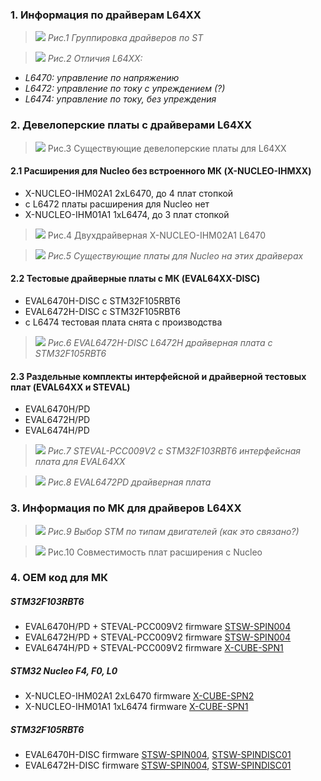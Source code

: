 ### 1. Информация по драйверам L64XX
>![](/assets/images/L6470-L6472-L6474-chart.png)
*Рис.1 Группировка драйверов по ST*

>![](/assets/images/L6472-74-82-84-Current-control-difference.png)
*Рис.2 Отличия L64XX:*
- *L6470: управление по напряжению*
- *L6472: управление по току с упреждением (?)*
- *L6474: управление по току, без упреждения*

### 2. Девелоперские платы с драйверами L64XX

>![](/assets/images/Eval-Softvare-Boards-Setup.png)
Рис.3  Cуществующие девелоперские платы для L64XX

#### 2.1 Расширения для Nucleo без встроенного МК (X-NUCLEO-IHMXX)
- X-NUCLEO-IHM02A1 2хL6470, до 4 плат стопкой
- c L6472 платы расширения для Nucleo нет
- X-NUCLEO-IHM01A1 1хL6474, до 3 плат стопкой

>![](/assets/images/X-NUCLEO-IHM02A1-pic.png)
Рис.4 Двухдрайверная X-NUCLEO-IHM02A1 L6470

>![](/assets/images/hucleo-L647X-hats.png)
*Рис.5 Существующие платы для Nucleo на этих драйверах*

#### 2.2 Тестовые драйверные платы с МК (EVAL64XX-DISC)
- EVAL6470H-DISC c STM32F105RBT6
- EVAL6472H-DISC c STM32F105RBT6
- c L6474 тестовая плата снята с производства

>![](/assets/images/L6472-Discovery-board.png)
*Рис.6 EVAL6472H-DISC L6472H драйверная плата с STM32F105RBT6*

#### 2.3 Раздельные комплекты интерфейсной и драйверной тестовых плат (EVAL64XX и STEVAL)
- EVAL6470H/PD
- EVAL6472H/PD
- EVAL6474H/PD

>![](/assets/images/STEVAL-PCC009V2-interface-board.png)
*Рис.7 STEVAL-PCC009V2 с STM32F103RBT6 интерфейсная плата для EVAL64XX*

>![](/assets/images/EVAL6472PD-driver-board.png)
*Рис.8 EVAL6472PD драйверная плата*


### 3. Информация по МК для драйверов L64XX
>![](/assets/images/st-key-selection-mcu.png)
*Рис.9 Выбор STM по типам двигателей (как это связано?)*

>![](/assets/images/nucleo-L64XX-hats-compatibility.png)
Рис.10 Совместимость плат расширения с Nucleo

### 4. OEM код для МК
##### STM32F103RBT6
- EVAL6470H/PD + STEVAL-PCC009V2 firmware [STSW-SPIN004](/assets/en.stsw-spin004.zip)
- EVAL6472H/PD + STEVAL-PCC009V2 firmware [STSW-SPIN004](/assets/en.stsw-spin004.zip)
- EVAL6474H/PD + STEVAL-PCC009V2 firmware [X-CUBE-SPN1](/assets/en.x-cube-spn1.zip)

##### STM32 Nucleo F4, F0, L0
- X-NUCLEO-IHM02A1 2хL6470 firmware [X-CUBE-SPN2](/assets/en.X-CUBE-SPN2_firmware.zip)
- X-NUCLEO-IHM01A1 1хL6474 firmware [X-CUBE-SPN1](/assets/en.x-cube-spn1.zip)

##### STM32F105RBT6
- EVAL6470H-DISC firmware [STSW-SPIN004](/assets/en.stsw-spin004.zip), [STSW-SPINDISC01](/assets/en.STSW-SPINDISC01.zip)
- EVAL6472H-DISC firmware [STSW-SPIN004](/assets/en.stsw-spin004.zip), [STSW-SPINDISC01](/assets/en.STSW-SPINDISC01.zip)
